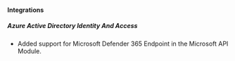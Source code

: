 
#### Integrations

##### Azure Active Directory Identity And Access

- Added support for Microsoft Defender 365 Endpoint in the Microsoft API Module.
